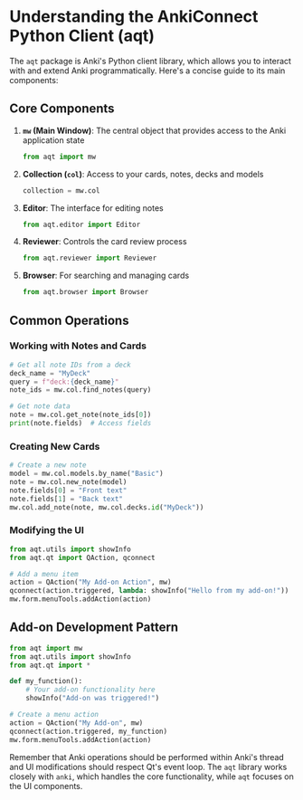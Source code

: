 # Understanding the AnkiConnect Python Client (aqt)

The `aqt` package is Anki's Python client library, which allows you to interact with and extend Anki programmatically. Here's a concise guide to its main components:

## Core Components

1. **`mw` (Main Window)**: The central object that provides access to the Anki application state
   ```python
   from aqt import mw
   ```

2. **Collection (`col`)**: Access to your cards, notes, decks and models
   ```python
   collection = mw.col
   ```

3. **Editor**: The interface for editing notes
   ```python
   from aqt.editor import Editor
   ```

4. **Reviewer**: Controls the card review process
   ```python
   from aqt.reviewer import Reviewer
   ```

5. **Browser**: For searching and managing cards
   ```python
   from aqt.browser import Browser
   ```

## Common Operations

### Working with Notes and Cards
```python
# Get all note IDs from a deck
deck_name = "MyDeck"
query = f"deck:{deck_name}"
note_ids = mw.col.find_notes(query)

# Get note data
note = mw.col.get_note(note_ids[0])
print(note.fields)  # Access fields
```

### Creating New Cards
```python
# Create a new note
model = mw.col.models.by_name("Basic")
note = mw.col.new_note(model)
note.fields[0] = "Front text"
note.fields[1] = "Back text"
mw.col.add_note(note, mw.col.decks.id("MyDeck"))
```

### Modifying the UI
```python
from aqt.utils import showInfo
from aqt.qt import QAction, qconnect

# Add a menu item
action = QAction("My Add-on Action", mw)
qconnect(action.triggered, lambda: showInfo("Hello from my add-on!"))
mw.form.menuTools.addAction(action)
```

## Add-on Development Pattern
```python
from aqt import mw
from aqt.utils import showInfo
from aqt.qt import *

def my_function():
    # Your add-on functionality here
    showInfo("Add-on was triggered!")

# Create a menu action
action = QAction("My Add-on", mw)
qconnect(action.triggered, my_function)
mw.form.menuTools.addAction(action)
```

Remember that Anki operations should be performed within Anki's thread and UI modifications should respect Qt's event loop. The `aqt` library works closely with `anki`, which handles the core functionality, while `aqt` focuses on the UI components.
